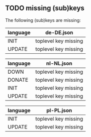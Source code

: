 ## TODO missing (sub)keys

The following (sub)keys are missing:

| language | de-DE.json |
| -------- | ------------------- |
| INIT | toplevel key missing |
| UPDATE | toplevel key missing |


| language | nl-NL.json |
| -------- | ------------------- |
| DOWN | toplevel key missing |
| DONATE | toplevel key missing |
| INIT | toplevel key missing |
| UPDATE | toplevel key missing |


| language | pl-PL.json |
| -------- | ------------------- |
| INIT | toplevel key missing |
| UPDATE | toplevel key missing |

